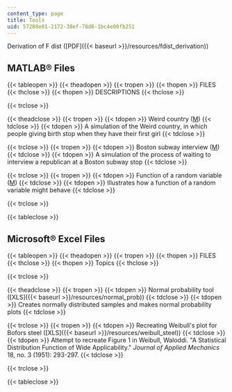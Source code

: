 ```yaml
---
content_type: page
title: Tools
uid: 57208e81-2172-38ef-78d6-1bc4e00fb251
---
```


Derivation of F dist ([PDF]({{< baseurl >}}/resources/fdist_derivation))

MATLAB® Files
-------------

{{< tableopen >}}
{{< theadopen >}}
{{< tropen >}}
{{< thopen >}}
FILES
{{< thclose >}}
{{< thopen >}}
DESCRIPTIONS
{{< thclose >}}

{{< trclose >}}

{{< theadclose >}}
{{< tropen >}}
{{< tdopen >}}
Weird country ([M](/courses/engineering-systems-division/esd-86-models-data-and-inference-for-socio-technical-systems-spring-2007/tools/weird_country3.m))
{{< tdclose >}}
{{< tdopen >}}
A simulation of the Weird country, in which people giving birth stop when they have their first girl
{{< tdclose >}}

{{< trclose >}}
{{< tropen >}}
{{< tdopen >}}
Boston subway interview ([M](/courses/engineering-systems-division/esd-86-models-data-and-inference-for-socio-technical-systems-spring-2007/tools/subway_interviews.m))
{{< tdclose >}}
{{< tdopen >}}
A simulation of the process of waiting to interview a republican at a Boston subway stop
{{< tdclose >}}

{{< trclose >}}
{{< tropen >}}
{{< tdopen >}}
Function of a random variable ([M](/courses/engineering-systems-division/esd-86-models-data-and-inference-for-socio-technical-systems-spring-2007/tools/func_rand_var.m))
{{< tdclose >}}
{{< tdopen >}}
Illustrates how a function of a random variable might behave
{{< tdclose >}}

{{< trclose >}}

{{< tableclose >}}

Microsoft® Excel Files
----------------------

{{< tableopen >}}
{{< theadopen >}}
{{< tropen >}}
{{< thopen >}}
FILES
{{< thclose >}}
{{< thopen >}}
Topics
{{< thclose >}}

{{< trclose >}}

{{< theadclose >}}
{{< tropen >}}
{{< tdopen >}}
Normal probability tool ([XLS]({{< baseurl >}}/resources/normal_prob))
{{< tdclose >}}
{{< tdopen >}}
Creates normally distributed samples and makes normal probability plots
{{< tdclose >}}

{{< trclose >}}
{{< tropen >}}
{{< tdopen >}}
Recreating Weibull's plot for Bofors steel ([XLS]({{< baseurl >}}/resources/weibull_steel))
{{< tdclose >}}
{{< tdopen >}}
Attempt to recreate Figure 1 in Weibull, Waloddi. "A Statistical Distribution Function of Wide Applicability." _Journal of Applied Mechanics_ 18, no. 3 (1951): 293-297.
{{< tdclose >}}

{{< trclose >}}

{{< tableclose >}}